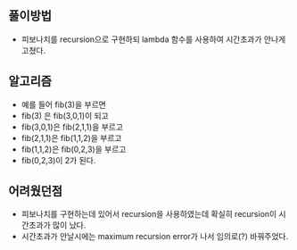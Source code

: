 ## 풀이방법

- 피보나치를 recursion으로 구현하되 lambda 함수를 사용하여 시간초과가 안나게 고쳤다.

## 알고리즘

- 예를 들어 fib(3)을 부르면 
- fib(3) 은 fib(3,0,1)이 되고
- fib(3,0,1)은 fib(2,1,1)을 부르고
- fib(2,1,1)은 fib(1,1,2)을 부르고
- fib(1,1,2)은 fib(0,2,3)을 부르고
- fib(0,2,3)이 2가 된다.

## 어려웠던점

- 피보나치를 구현하는데 있어서 recursion을 사용하였는데 확실히 recursion이 시간초과가 많이 났다.
- 시간초과가 안날시에는 maximum recursion error가 나서 임의로(?) 바꿔주었다.

